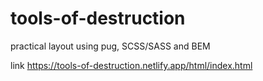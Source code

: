 # tools-of-destruction
practical layout using pug, SCSS/SASS and BEM

link
https://tools-of-destruction.netlify.app/html/index.html
